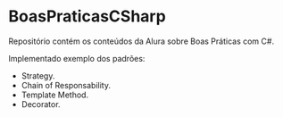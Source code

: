 # BoasPraticasCSharp
Repositório contém os conteúdos da Alura sobre Boas Práticas com C#.

Implementado exemplo dos padrões:
 * Strategy.
 * Chain of Responsability.
 * Template Method.
 * Decorator.